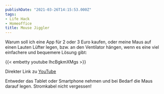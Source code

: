 ```yaml
---
publishDate: "2021-03-26T14:15:53.000Z"
tags:
- Life Hack
- Homeoffice
title: Mouse Jiggler
---
```


Warum soll ich eine App für 2 oder 3 Euro kaufen, oder meine Maus auf einen Lauten Lüfter legen, bzw. an den Ventilator hängen, wenn es eine viel einfachere und bequemere Lösung gibt:

{{< embetty youtube lhcBgkmXMgs >}}

Direkter Link zu [YouTube](https://www.youtube.com/watch?v=lhcBgkmXMgs)

Entweder das Tablet oder Smartphone nehmen und bei Bedarf die Maus darauf legen. Stromkabel nicht vergessen!
